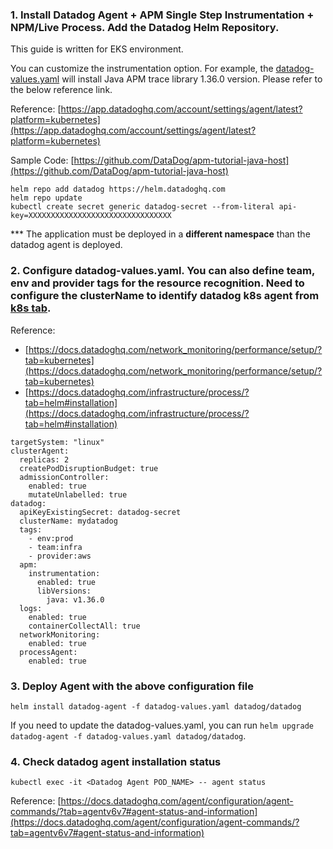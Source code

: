 ### 1. Install Datadog Agent + APM Single Step Instrumentation + NPM/Live Process. Add the Datadog Helm Repository.

This guide is written for EKS environment.

You can customize the instrumentation option. For example, the [datadog-values.yaml](https://github.com/nuri-lee37/dd-agent-install/blob/main/kubernetes/datadog-values.yaml) will install Java APM trace library 1.36.0 version. Please refer to the below reference link.

Reference: [https://app.datadoghq.com/account/settings/agent/latest?platform=kubernetes](https://app.datadoghq.com/account/settings/agent/latest?platform=kubernetes)

Sample Code: [https://github.com/DataDog/apm-tutorial-java-host](https://github.com/DataDog/apm-tutorial-java-host)

```
helm repo add datadog https://helm.datadoghq.com
helm repo update
kubectl create secret generic datadog-secret --from-literal api-key=XXXXXXXXXXXXXXXXXXXXXXXXXXXXXXXX
```

*** The application must be deployed in a __different namespace__ than the datadog agent is deployed.

### 2. Configure datadog-values.yaml. You can also define team, env and provider tags for the resource recognition. Need to configure the clusterName to identify datadog k8s agent from [k8s tab](https://app.datadoghq.com/kubernetes).

Reference: 
- [https://docs.datadoghq.com/network_monitoring/performance/setup/?tab=kubernetes](https://docs.datadoghq.com/network_monitoring/performance/setup/?tab=kubernetes)
- [https://docs.datadoghq.com/infrastructure/process/?tab=helm#installation](https://docs.datadoghq.com/infrastructure/process/?tab=helm#installation)
```
targetSystem: "linux"
clusterAgent:
  replicas: 2
  createPodDisruptionBudget: true
  admissionController:
    enabled: true
    mutateUnlabelled: true
datadog:
  apiKeyExistingSecret: datadog-secret
  clusterName: mydatadog
  tags:
    - env:prod
    - team:infra
    - provider:aws
  apm:
    instrumentation:
      enabled: true
      libVersions:
        java: v1.36.0
  logs:
    enabled: true
    containerCollectAll: true
  networkMonitoring:
    enabled: true
  processAgent:
    enabled: true
```

### 3. Deploy Agent with the above configuration file
`helm install datadog-agent -f datadog-values.yaml datadog/datadog`

If you need to update the datadog-values.yaml, you can run `helm upgrade datadog-agent -f datadog-values.yaml datadog/datadog`.

### 4. Check datadog agent installation status
`kubectl exec -it <Datadog Agent POD_NAME> -- agent status`

Reference: [https://docs.datadoghq.com/agent/configuration/agent-commands/?tab=agentv6v7#agent-status-and-information](https://docs.datadoghq.com/agent/configuration/agent-commands/?tab=agentv6v7#agent-status-and-information)
